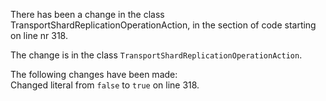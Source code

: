 There has been a change in the class TransportShardReplicationOperationAction, in the section of code starting on line nr 318.
  
The change is in the class ```TransportShardReplicationOperationAction```.
  
The following changes have been made:  
Changed literal from ```false``` to ```true``` on line 318.  
